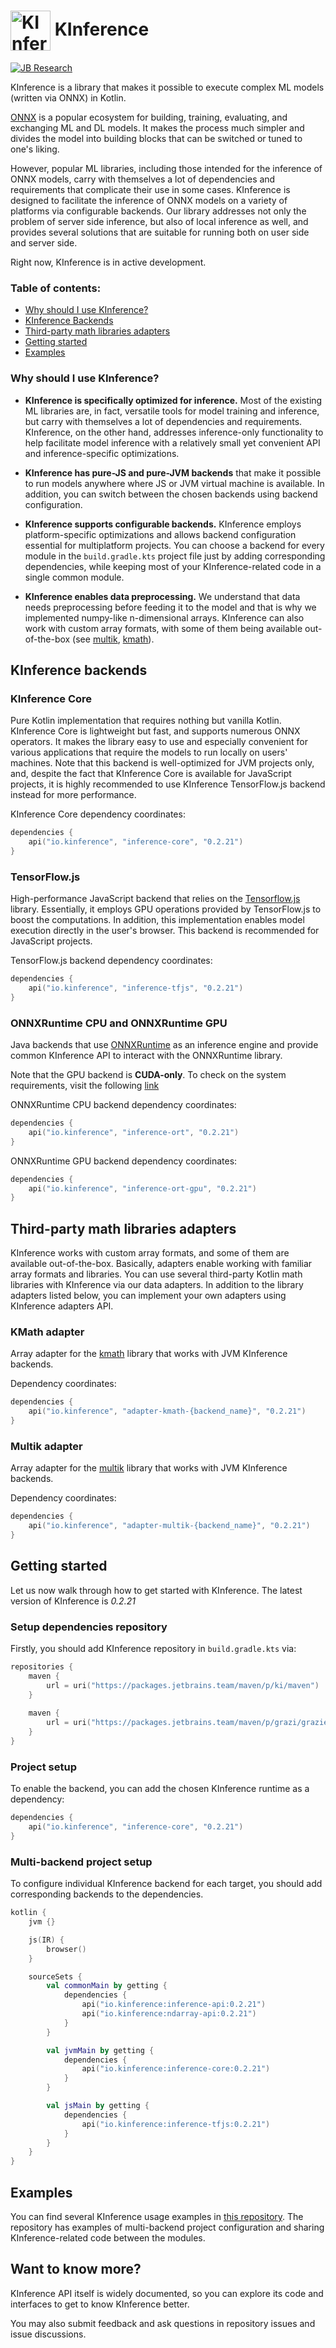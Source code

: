 <h1> <img align="center" width="64" height="64" src="https://s3-eu-west-1.amazonaws.com/public-resources.ml-labs.aws.intellij.net/static/kinference/icon_256.png" alt="KInference Icon"> KInference </h1>

[![JB Research](https://jb.gg/badges/research-flat-square.svg)](https://research.jetbrains.org/)

KInference is a library that makes it possible to execute complex ML models (written via ONNX) in Kotlin.

[ONNX](https://github.com/onnx/onnx) is a popular ecosystem for building, training, evaluating, and exchanging ML and DL models. It makes the process much
simpler and divides the model into building blocks that can be switched or tuned to one's liking.

However, popular ML libraries, including those intended for the inference of ONNX models, carry with themselves 
a lot of dependencies and requirements that complicate their use in some cases. 
KInference is designed to facilitate the inference of ONNX models on a variety of platforms via configurable backends.
Our library addresses not only the problem of server side inference, but also of local inference as well, and provides 
several solutions that are suitable for running both on user side and server side. 

Right now, KInference is in active development.

### Table of contents:
* [Why should I use KInference?](#why-should-i-use-kinference)
* [KInference Backends](#kinference-backends)
* [Third-party math libraries adapters](#third-party-math-libraries-adapters)
* [Getting started](#getting-started)
* [Examples](#examples)

### Why should I use KInference?

* **KInference is specifically optimized for inference.**
  Most of the existing ML libraries are, in fact, versatile tools for model training and inference, 
  but carry with themselves a lot of dependencies and requirements. KInference, on the other hand, addresses inference-only functionality
  to help facilitate model inference with a relatively small yet convenient API and inference-specific optimizations.

* **KInference has pure-JS and pure-JVM backends** that make it possible to run models anywhere where JS or JVM virtual machine is available.
  In addition, you can switch between the chosen backends using backend configuration.

* **KInference supports configurable backends.**
  KInference employs platform-specific optimizations and allows backend configuration essential for multiplatform projects.
  You can choose a backend for every module in the `build.gradle.kts` project file just by adding corresponding dependencies, 
  while keeping most of your KInference-related code in a single common module.

* **KInference enables data preprocessing.** 
  We understand that data needs preprocessing before feeding it to the model and that is why we implemented numpy-like n-dimensional arrays.
  KInference can also work with custom array formats, with some of them being available out-of-the-box
  (see [multik](https://github.com/Kotlin/multik), 
  [kmath](https://github.com/SciProgCentre/kmath)).

## KInference backends

### KInference Core
Pure Kotlin implementation that requires nothing but vanilla Kotlin. KInference Core is lightweight but fast, and supports numerous ONNX operators.
It makes the library easy to use and especially convenient for various applications that require the models to run locally on users' machines.
Note that this backend is well-optimized for JVM projects only, and, despite the fact that KInference Core is available for JavaScript projects, 
it is highly recommended to use KInference TensorFlow.js backend instead for more performance.

KInference Core dependency coordinates:
```kotlin
dependencies {
    api("io.kinference", "inference-core", "0.2.21")
}
```

### TensorFlow.js
High-performance JavaScript backend that relies on the [Tensorflow.js](https://www.tensorflow.org/js/) library. 
Essentially, it employs GPU operations provided by TensorFlow.js to boost the computations. 
In addition, this implementation enables model execution directly in the user's browser.
This backend is recommended for JavaScript projects.

TensorFlow.js backend dependency coordinates:
```kotlin
dependencies {
    api("io.kinference", "inference-tfjs", "0.2.21")
}
```

### ONNXRuntime CPU and ONNXRuntime GPU
Java backends that use [ONNXRuntime](https://github.com/microsoft/onnxruntime) as an inference engine 
and provide common KInference API to interact with the ONNXRuntime library.

Note that the GPU backend is **CUDA-only**.
To check on the system requirements, visit the following [link](https://onnxruntime.ai/docs/execution-providers/CUDA-ExecutionProvider.html#requirements)

ONNXRuntime CPU backend dependency coordinates:
```kotlin
dependencies {
    api("io.kinference", "inference-ort", "0.2.21")
}
```

ONNXRuntime GPU backend dependency coordinates:
```kotlin
dependencies {
    api("io.kinference", "inference-ort-gpu", "0.2.21")
}
```

## Third-party math libraries adapters
KInference works with custom array formats, and some of them are available out-of-the-box.
Basically, adapters enable working with familiar array formats and libraries. 
You can use several third-party Kotlin math libraries with KInference via our data adapters.
In addition to the library adapters listed below, you can implement your own adapters using KInference adapters API.

### KMath adapter
Array adapter for the [kmath](https://github.com/SciProgCentre/kmath) library that works with JVM KInference backends.

Dependency coordinates:
```kotlin
dependencies {
    api("io.kinference", "adapter-kmath-{backend_name}", "0.2.21")
}
```

### Multik adapter
Array adapter for the [multik](https://github.com/Kotlin/multik) library that works with JVM KInference backends.

Dependency coordinates:
```kotlin
dependencies {
    api("io.kinference", "adapter-multik-{backend_name}", "0.2.21")
}
```

## Getting started
Let us now walk through how to get started with KInference. The latest version of KInference is *0.2.21*

### Setup dependencies repository

Firstly, you should add KInference repository in `build.gradle.kts` via:

```kotlin
repositories {
    maven {
        url = uri("https://packages.jetbrains.team/maven/p/ki/maven")
    }
    
    maven {
        url = uri("https://packages.jetbrains.team/maven/p/grazi/grazie-platform-public")
    }
}
```

### Project setup
To enable the backend, you can add the chosen KInference runtime as a dependency:

```kotlin
dependencies {
    api("io.kinference", "inference-core", "0.2.21")
}
```

### Multi-backend project setup
To configure individual KInference backend for each target, you should add corresponding backends to the dependencies.

```kotlin
kotlin {
    jvm {}

    js(IR) {
        browser()
    }

    sourceSets {
        val commonMain by getting {
            dependencies {
                api("io.kinference:inference-api:0.2.21")
                api("io.kinference:ndarray-api:0.2.21")
            }
        }

        val jvmMain by getting {
            dependencies {
                api("io.kinference:inference-core:0.2.21")
            }
        }

        val jsMain by getting {
            dependencies {
                api("io.kinference:inference-tfjs:0.2.21")
            }
        }
    }
}
```

## Examples
You can find several KInference usage examples in [this repository](https://github.com/JetBrains-Research/kinference-examples).
The repository has examples of multi-backend project configuration and sharing KInference-related code between the modules.

## Want to know more?
KInference API itself is widely documented, so you can explore its code and interfaces to get to know KInference better.

You may also submit feedback and ask questions in repository issues and issue discussions.
